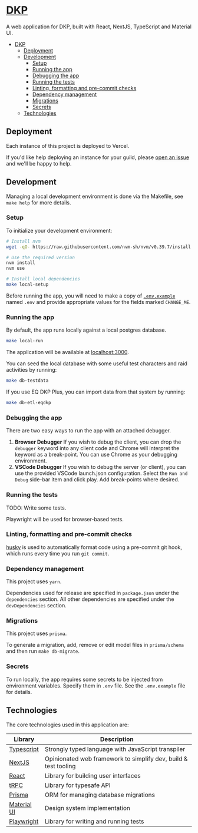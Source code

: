 # [DKP][prod]

A web application for DKP, built with React, NextJS, TypeScript and Material UI.

- [DKP](#dkp)
  - [Deployment](#deployment)
  - [Development](#development)
    - [Setup](#setup)
    - [Running the app](#running-the-app)
    - [Debugging the app](#debugging-the-app)
    - [Running the tests](#running-the-tests)
    - [Linting, formatting and pre-commit checks](#linting-formatting-and-pre-commit-checks)
    - [Dependency management](#dependency-management)
    - [Migrations](#migrations)
    - [Secrets](#secrets)
  - [Technologies](#technologies)

## Deployment

Each instance of this project is deployed to Vercel.

If you'd like help deploying an instance for your guild, please [open an issue](https://github.com/sgoodrow/dkp/issues/new) and we'll be happy to help.

## Development

Managing a local development environment is done via the Makefile, see `make help` for more details.

### Setup

To initialize your development environment:

```bash
# Install nvm
wget -qO- https://raw.githubusercontent.com/nvm-sh/nvm/v0.39.7/install.sh | bash

# Use the required version
nvm install
nvm use

# Install local dependencies
make local-setup
```

Before running the app, you will need to make a copy of [`.env.example`](./.env.local.example) named `.env` and provide appropriate values for the fields marked `CHANGE_ME`.

### Running the app

By default, the app runs locally against a local postgres database.

```bash
make local-run
```

The application will be available at [localhost:3000](http://localhost:3000).

You can seed the local database with some useful test characters and raid activities by running:

```bash
make db-testdata
```

If you use EQ DKP Plus, you can import data from that system by running:

```bash
make db-etl-eqdkp
```

### Debugging the app

There are two easy ways to run the app with an attached debugger.

1. **Browser Debugger** If you wish to debug the client, you can drop the `debugger` keyword into any client code and Chrome will interpret the keyword as a break-point. You can use Chrome as your debugging environment.
2. **VSCode Debugger** If you wish to debug the server (or client), you can use the provided VSCode launch.json configuration. Select the `Run and Debug` side-bar item and click play. Add break-points where desired.

### Running the tests

TODO: Write some tests.

Playwright will be used for browser-based tests.

### Linting, formatting and pre-commit checks

[husky][husky] is used to automatically format code using a pre-commit git hook, which runs every time you run `git commit`.

### Dependency management

This project uses `yarn`.

Dependencies used for release are specified in `package.json` under the `dependencies` section. All other dependencies are specified under the `devDependencies` section.

### Migrations

This project uses `prisma`.

To generate a migration, add, remove or edit model files in `prisma/schema` and then run `make db-migrate`.

### Secrets

To run locally, the app requires some secrets to be injected from environment variables. Specify them in `.env` file. See the `.env.example` file for details.

## Technologies

The core technologies used in this application are:

| **Library**              | **Description**                                                 |
| ------------------------ | --------------------------------------------------------------- |
| [Typescript][typescript] | Strongly typed language with JavaScript transpiler              |
| [NextJS][nextjs]         | Opinionated web framework to simplify dev, build & test tooling |
| [React][react]           | Library for building user interfaces                            |
| [tRPC][trpc]             | Library for typesafe API                                        |
| [Prisma][prisma]         | ORM for managing database migrations                            |
| [Material UI][mui]       | Design system implementation                                    |
| [Playwright][playwright] | Library for writing and running tests                           |

[prod]: https://castledkp.vercel.app/
[typescript]: https://www.typescriptlang.org
[nextjs]: https://nextjs.org/
[react]: https://reactjs.org/
[mui]: https://mui.com/components
[playwright]: https://playwright.dev/
[nvmsh]: https://github.com/nvm-sh/nvm#deeper-shell-integration
[husky]: https://typicode.github.io/husky/
[prisma]: https://www.prisma.io/
[trpc]: https://trpc.io/
